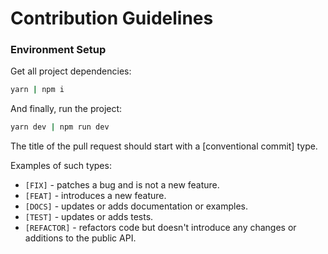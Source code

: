 # Contribution Guidelines

### Environment Setup
Get all project dependencies:
```bash
yarn | npm i
```

And finally, run the project:
```bash
yarn dev | npm run dev
```

The title of the pull request should start with a [conventional commit] type.

Examples of such types:
- `[FIX]` - patches a bug and is not a new feature.
- `[FEAT]` - introduces a new feature.
- `[DOCS]` - updates or adds documentation or examples.
- `[TEST]` - updates or adds tests.
- `[REFACTOR]` - refactors code but doesn't introduce any changes or additions to the public API.

